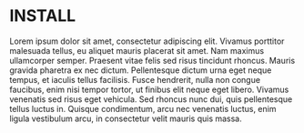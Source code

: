# INSTALL

Lorem ipsum dolor sit amet, consectetur adipiscing elit. Vivamus porttitor malesuada tellus, eu aliquet mauris placerat sit amet. Nam maximus ullamcorper semper. Praesent vitae felis sed risus tincidunt rhoncus. Mauris gravida pharetra ex nec dictum. Pellentesque dictum urna eget neque tempus, et iaculis tellus facilisis. Fusce hendrerit, nulla non congue faucibus, enim nisi tempor tortor, ut finibus elit neque eget libero. Vivamus venenatis sed risus eget vehicula. Sed rhoncus nunc dui, quis pellentesque tellus luctus in. Quisque condimentum, arcu nec venenatis luctus, enim ligula vestibulum arcu, in consectetur velit mauris quis massa. 
